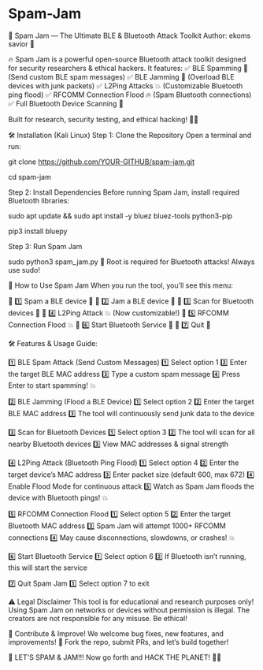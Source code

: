 # Spam-Jam
📜 Spam Jam — The Ultimate BLE & Bluetooth Attack Toolkit
Author: ekoms savior 💜

🔥 Spam Jam is a powerful open-source Bluetooth attack toolkit designed for security researchers & ethical hackers.
It features:
✅ BLE Spamming 💌 (Send custom BLE spam messages)
✅ BLE Jamming 🚫 (Overload BLE devices with junk packets)
✅ L2Ping Attacks 💥 (Customizable Bluetooth ping flood)
✅ RFCOMM Connection Flood 🔥 (Spam Bluetooth connections)
✅ Full Bluetooth Device Scanning 📡

Built for research, security testing, and ethical hacking! 🚀💜

🛠️ Installation (Kali Linux)
Step 1: Clone the Repository
Open a terminal and run:

git clone https://github.com/YOUR-GITHUB/spam-jam.git

cd spam-jam

Step 2: Install Dependencies
Before running Spam Jam, install required Bluetooth libraries:

sudo apt update && sudo apt install -y bluez bluez-tools python3-pip

pip3 install bluepy

Step 3: Run Spam Jam

sudo python3 spam_jam.py
🚨 Root is required for Bluetooth attacks! Always use sudo!

🎯 How to Use Spam Jam
When you run the tool, you’ll see this menu:

🔹 1️⃣ Spam a BLE device 💌
🔹 2️⃣ Jam a BLE device 🚫
🔹 3️⃣ Scan for Bluetooth devices 📡
🔹 4️⃣ L2Ping Attack 💥 (Now customizable!)
🔹 5️⃣ RFCOMM Connection Flood 💥
🔹 6️⃣ Start Bluetooth Service 📡
🔹 7️⃣ Quit 🚪

🛠️ Features & Usage Guide:

1️⃣ BLE Spam Attack (Send Custom Messages)
1️⃣ Select option 1
2️⃣ Enter the target BLE MAC address
3️⃣ Type a custom spam message
4️⃣ Press Enter to start spamming! 💥

2️⃣ BLE Jamming (Flood a BLE Device)
1️⃣ Select option 2
2️⃣ Enter the target BLE MAC address
3️⃣ The tool will continuously send junk data to the device

3️⃣ Scan for Bluetooth Devices
1️⃣ Select option 3
2️⃣ The tool will scan for all nearby Bluetooth devices
3️⃣ View MAC addresses & signal strength

4️⃣ L2Ping Attack (Bluetooth Ping Flood)
1️⃣ Select option 4
2️⃣ Enter the target device’s MAC address
3️⃣ Enter packet size (default 600, max 672)
4️⃣ Enable Flood Mode for continuous attack
5️⃣ Watch as Spam Jam floods the device with Bluetooth pings! 💥

5️⃣ RFCOMM Connection Flood
1️⃣ Select option 5
2️⃣ Enter the target Bluetooth MAC address
3️⃣ Spam Jam will attempt 1000+ RFCOMM connections
4️⃣ May cause disconnections, slowdowns, or crashes! 💥

6️⃣ Start Bluetooth Service
1️⃣ Select option 6
2️⃣ If Bluetooth isn’t running, this will start the service

7️⃣ Quit Spam Jam
1️⃣ Select option 7 to exit

⚠️ Legal Disclaimer
This tool is for educational and research purposes only!
Using Spam Jam on networks or devices without permission is illegal. The creators are not responsible for any misuse. Be ethical!

💜 Contribute & Improve!
We welcome bug fixes, new features, and improvements!
💜 Fork the repo, submit PRs, and let’s build together!

🚀 LET'S SPAM & JAM!!!
Now go forth and HACK THE PLANET! 💜🔥


